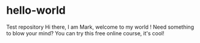 # hello-world
Test repository
Hi there, I am Mark, welcome to my world !
Need something to blow your mind?
You can try this free online course, it's cool!
